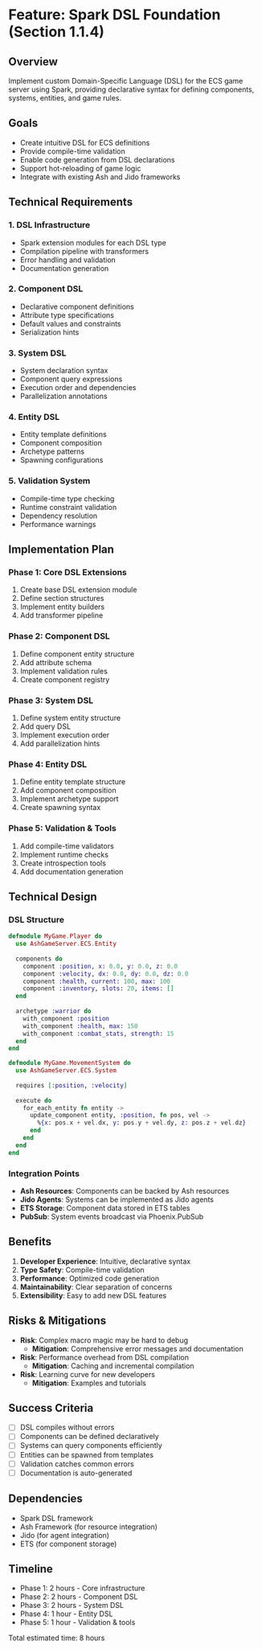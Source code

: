 # Feature: Spark DSL Foundation (Section 1.1.4)

## Overview
Implement custom Domain-Specific Language (DSL) for the ECS game server using Spark, providing declarative syntax for defining components, systems, entities, and game rules.

## Goals
- Create intuitive DSL for ECS definitions
- Provide compile-time validation
- Enable code generation from DSL declarations
- Support hot-reloading of game logic
- Integrate with existing Ash and Jido frameworks

## Technical Requirements

### 1. DSL Infrastructure
- Spark extension modules for each DSL type
- Compilation pipeline with transformers
- Error handling and validation
- Documentation generation

### 2. Component DSL
- Declarative component definitions
- Attribute type specifications
- Default values and constraints
- Serialization hints

### 3. System DSL
- System declaration syntax
- Component query expressions
- Execution order and dependencies
- Parallelization annotations

### 4. Entity DSL
- Entity template definitions
- Component composition
- Archetype patterns
- Spawning configurations

### 5. Validation System
- Compile-time type checking
- Runtime constraint validation
- Dependency resolution
- Performance warnings

## Implementation Plan

### Phase 1: Core DSL Extensions
1. Create base DSL extension module
2. Define section structures
3. Implement entity builders
4. Add transformer pipeline

### Phase 2: Component DSL
1. Define component entity structure
2. Add attribute schema
3. Implement validation rules
4. Create component registry

### Phase 3: System DSL
1. Define system entity structure
2. Add query DSL
3. Implement execution order
4. Add parallelization hints

### Phase 4: Entity DSL
1. Define entity template structure
2. Add component composition
3. Implement archetype support
4. Create spawning syntax

### Phase 5: Validation & Tools
1. Add compile-time validators
2. Implement runtime checks
3. Create introspection tools
4. Add documentation generation

## Technical Design

### DSL Structure
```elixir
defmodule MyGame.Player do
  use AshGameServer.ECS.Entity
  
  components do
    component :position, x: 0.0, y: 0.0, z: 0.0
    component :velocity, dx: 0.0, dy: 0.0, dz: 0.0
    component :health, current: 100, max: 100
    component :inventory, slots: 20, items: []
  end
  
  archetype :warrior do
    with_component :position
    with_component :health, max: 150
    with_component :combat_stats, strength: 15
  end
end

defmodule MyGame.MovementSystem do
  use AshGameServer.ECS.System
  
  requires [:position, :velocity]
  
  execute do
    for_each_entity fn entity ->
      update_component entity, :position, fn pos, vel ->
        %{x: pos.x + vel.dx, y: pos.y + vel.dy, z: pos.z + vel.dz}
      end
    end
  end
end
```

### Integration Points
- **Ash Resources**: Components can be backed by Ash resources
- **Jido Agents**: Systems can be implemented as Jido agents
- **ETS Storage**: Component data stored in ETS tables
- **PubSub**: System events broadcast via Phoenix.PubSub

## Benefits
1. **Developer Experience**: Intuitive, declarative syntax
2. **Type Safety**: Compile-time validation
3. **Performance**: Optimized code generation
4. **Maintainability**: Clear separation of concerns
5. **Extensibility**: Easy to add new DSL features

## Risks & Mitigations
- **Risk**: Complex macro magic may be hard to debug
  - **Mitigation**: Comprehensive error messages and documentation
- **Risk**: Performance overhead from DSL compilation
  - **Mitigation**: Caching and incremental compilation
- **Risk**: Learning curve for new developers
  - **Mitigation**: Examples and tutorials

## Success Criteria
- [ ] DSL compiles without errors
- [ ] Components can be defined declaratively
- [ ] Systems can query components efficiently
- [ ] Entities can be spawned from templates
- [ ] Validation catches common errors
- [ ] Documentation is auto-generated

## Dependencies
- Spark DSL framework
- Ash Framework (for resource integration)
- Jido (for agent integration)
- ETS (for component storage)

## Timeline
- Phase 1: 2 hours - Core infrastructure
- Phase 2: 2 hours - Component DSL
- Phase 3: 2 hours - System DSL
- Phase 4: 1 hour - Entity DSL
- Phase 5: 1 hour - Validation & tools

Total estimated time: 8 hours